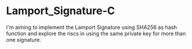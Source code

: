 # Lamport_Signature-C
I'm aiming to implement the Lamport Signature using SHA256 as hash function and explore the riscs in using the same private key for more than one signature.
